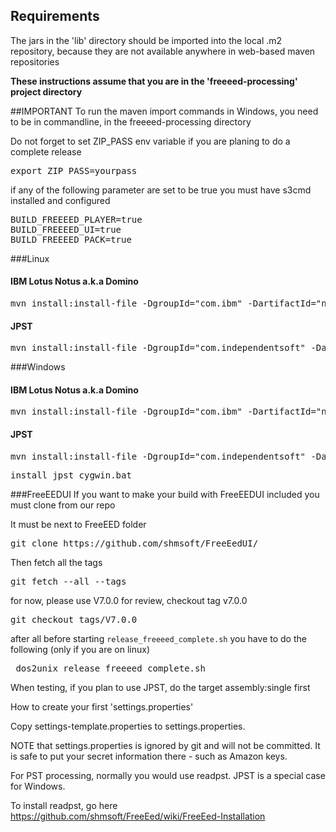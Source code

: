 ## Requirements

The jars in the 'lib' directory should be  imported into the local .m2 repository, because they are not available anywhere in web-based maven repositories



**These instructions assume that you are in the 'freeeed-processing' project directory**


##IMPORTANT
To run the maven import commands in Windows, you need to be in commandline, in the freeeed-processing directory

Do not forget to set ZIP_PASS env variable if you are planing to do a complete release

<pre>export ZIP_PASS=yourpass</pre>

if any of the following parameter are set to be true you must have s3cmd installed and configured

<pre>
BUILD_FREEEED_PLAYER=true
BUILD_FREEEED_UI=true
BUILD_FREEEED_PACK=true
</pre>

###Linux
#### IBM Lotus Notus a.k.a Domino

<pre>mvn install:install-file -DgroupId="com.ibm" -DartifactId="notes" -Dversion="7.3.4" -Dfile="lib/Notes.jar" -Dpackaging="jar" -DgeneratePom="true"</pre>

#### JPST

<pre>mvn install:install-file -DgroupId="com.independentsoft" -DartifactId="JPST" -Dversion=1.0 -Dfile="lib/jpst.jar" -Dpackaging=jar -DgeneratePom=true</pre>



###Windows
#### IBM Lotus Notus a.k.a Domino

<pre>mvn install:install-file -DgroupId="com.ibm" -DartifactId="notes" -Dversion="7.3.4" -Dfile="lib\Notes.jar" -Dpackaging="jar" -DgeneratePom="true"</pre>

#### JPST

<pre>mvn install:install-file -DgroupId="com.independentsoft" -DartifactId="JPST" -Dversion=1.0 -Dfile="lib\jpst.jar" -Dpackaging=jar -DgeneratePom=true</pre>


<pre>install_jpst_cygwin.bat</pre>


###FreeEEDUI
If you want to make your build with FreeEEDUI included you must clone from our repo

It must be next to FreeEED folder

<pre>git clone https://github.com/shmsoft/FreeEedUI/</pre>

Then fetch all the tags

<pre>git fetch --all --tags</pre>

for now, please use V7.0.0 for review, checkout tag v7.0.0

<pre>git checkout tags/V7.0.0</pre> 

after all before starting `release_freeeed_complete.sh` you have to do the following (only if you are on linux)

<pre> dos2unix release_freeeed_complete.sh </pre>

When testing, if you plan to use JPST, do the target assembly:single first

How to create your first 'settings.properties'

Copy settings-template.properties to settings.properties.

NOTE that settings.properties is ignored by git and will not be committed. It is safe to put your secret information
there - such as Amazon keys.

For PST processing, normally you would use readpst. JPST is a special case for Windows. 

To install readpst, go here https://github.com/shmsoft/FreeEed/wiki/FreeEed-Installation
